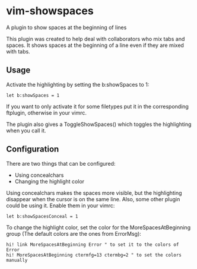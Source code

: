# vim-showspaces
A plugin to show spaces at the beginning of lines

This plugin was created to help deal with collaborators who mix tabs and spaces.
It shows spaces at the beginning of a line even if they are mixed with tabs.


## Usage
Activate the highlighting by setting the b:showSpaces to 1:

```vimL
let b:showSpaces = 1
```

If you want to only activate it for some filetypes put it in the corresponding
ftplugin, otherwise in your vimrc.


The plugin also gives a ToggleShowSpaces() which toggles the highlighting when
you call it.


## Configuration

There are two things that can be configured:
- Using concealchars
- Changing the highlight color

Using concealchars makes the spaces more visible, but the highlighting disappear
when the cursor is on the same line. Also, some other plugin could be using it.
Enable them in your vimrc:

```vimL
let b:showSpacesConceal = 1
```

To change the highlight color, set the color for the MoreSpacesAtBeginning
group (The default colors are the ones from ErrorMsg):

```vimL
hi! link MoreSpacesAtBeginning Error " to set it to the colors of Error
hi! MoreSpacesAtBeginning ctermfg=13 ctermbg=2 " to set the colors manually
```


